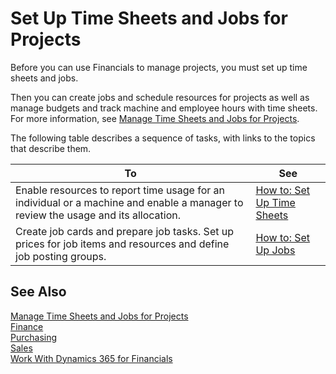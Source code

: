 <properties
                pageTitle="Set Up Time Sheets and Jobs for Projects| Financials"
                description="Describes how to set up time sheets and jobs to manage projects."
                services="project-madeira"
                documentationCenter=""
                authors="SorenGP"
/>
<tags
    ms.service="project-madeira"
    ms.topic="article"
    ms.devlang="na"
    ms.tgt_pltfrm="na"
    ms.workload="na"
    ms.date="10/11/2016"
    ms.author="SorenGP" />

# Set Up Time Sheets and Jobs for Projects
Before you can use Financials to manage projects, you must set up time sheets and jobs.

Then you can create jobs and schedule resources for projects as well as manage budgets and track machine and employee hours with time sheets. For more information, see [Manage Time Sheets and Jobs for Projects](jobs-manage-jobs.md).  

The following table describes a sequence of tasks, with links to the topics that describe them.

|To |See |
|---|----|
|Enable resources to report time usage for an individual or a machine and enable a manager to review the usage and its allocation.|[How to: Set Up Time Sheets](jobs-how-setup-time-sheets.md)|
|Create job cards and prepare job tasks. Set up prices for job items and resources and define job posting groups.|[How to: Set Up Jobs](jobs-how-setup-jobs.md)| 

## See Also
[Manage Time Sheets and Jobs for Projects](jobs-manage-jobs.md)  
[Finance](finance.md)  
[Purchasing](purchasing-manage-purchasing.md)         
[Sales](sales-manage-sales.md)      
[Work With Dynamics 365 for Financials](ui-work-product.md)  
